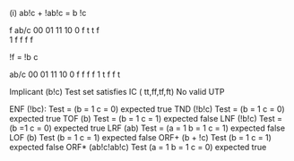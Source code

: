(i) ab!c + !ab!c  = b !c

f
ab/c  00 01 11 10
0	  f	 t  t  f	
1	  f  f  f  f  

!f = !b c 

ab/c 00 01 11 10
0	 f   f  f  f
1    t   f  f  t

Implicant (b!c)
Test set satisfies IC ( tt,ff,tf,ft)
No valid UTP

ENF (!bc): Test = (b = 1 c = 0) expected true 
TND (!b!c) Test =  (b = 1 c = 0) expected true
TOF (b) Test = (b = 1 c = 1) expected false
LNF (!b!c) Test = (b =1 c = 0) expected true 
LRF (ab) Test = (a = 1 b = 1 c = 1) expected false 
LOF (b) Test (b = 1 c = 1) expected false 
ORF+ (b + !c) Test (b = 1 c = 1) expected false 
ORF* (ab!c!ab!c) Test (a = 1 b = 1 c = 0) expected true 

